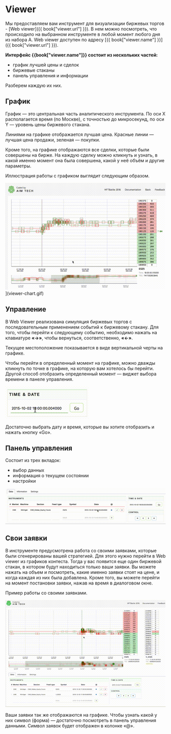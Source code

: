 # Viewer

Мы предоставляем вам инструмент для визуализации биржевых торгов - [Web viewer]({{ book["viewer.url"] }}). В нем можно посмотреть, что происходило на выбранном инструменте в любой момент любого дня из набора A. Web viewer доступен по адресу [{{ book["viewer.name"] }}]({{ book["viewer.url"] }}).

**Интерфейс {{book["viewer.name"]}} состоит из нескольких частей:**
- график лучшей цены и сделок
- биржевые стаканы
- панель управления и информации

Разберем каждую их них.

## График
График — это центральная часть аналитического инструмента. По оси X располагается время (по Москве), с точностью до микросекунд, по оси Y — уровень цены биржевого стакана.

Линиями на графике отображается лучшая цена. Красные линии — лучшая цена продажи, зеленая — покупки.

Кроме того, на графике отображаются все сделки, которые были совершены на бирже. На каждую сделку можно кликнуть и узнать, в какой именно момент она была совершена, какой у неё объём и другие параметры.

Иллюстрация работы с графиком выглядит следующим образом. 

![Web viewer chart](viewer-chart.gif)](viewer-chart.gif)

## Управление
В Web Viewer реализована симуляция биржевых торгов с последовательным применением событий к биржевому стакану. Для того, чтобы перейти к следующему событию, необходимо нажать на клавиатуре **«→»**, чтобы вернуться, соответственно, **«←»**.

Текущее местоположение показывается в виде вертикальной черты на графике.

Чтобы перейти в определенный момент на графике, можно дважды кликнуть по точке в графике, на которую вам хотелось бы перейти. Другой способ отобразить определенный момент — виджет выбора времени в панеле управления. 

![](viewer-time.gif)

Достаточно выбрать дату и время, которые вы хотите отобразить и нажать кнопку «Go».

## Панель управления

Состоит из трех вкладок: 
- выбор данных
- информация о текущем состоянии
- настройки

![](viewer-control-panel.gif)

## Свои заявки

В инструменте предусмотрена работа со своими заявками, которые были сгенерированы вашей стратегией. Для этого нужно перейти в Web viewer из графиков контеста. Тогда у вас появится еще один биржевой стакан, в котором будут находиться только ваши заявки. Вы можете нажать на объем и посмотреть, какие именно заявки стоят на цене, и когда каждая из них была добавлена. Кроме того, вы можете перейти на момент постановки заявки, нажав на время в диалоговом окне.

Пример работы со своими заявками.

![](viewer-deals.gif)

Ваши заявки так же отображаются на графике. Чтобы узнать какой у них символ (форма) — достаточно посмотреть в панель управления данными. Символ заявок будет отображен в колонке «@».